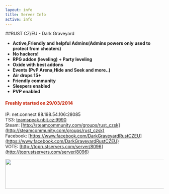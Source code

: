 ```yaml
---
layout: info
title: Server Info
active: info
---
```


##RUST CZ/EU - Dark Graveyard

<ul style="font-weight: bold">
  <li>Active,Friendly and helpful Admins(Admins powers only used to protect from cheaters)</li>
  <li>No hackers!</li>
  <li>RPG addon (leveling) + Party leveling</li>
  <li>Oxide with best addons</li>
  <li>Events (PvP Arena,Hide and Seek and more..)</li>
  <li>Air drops 15+</li>
  <li>Friendly community</li>
  <li>Sleepers enabled</li>
  <li>PVP enabled</li>
</ul>

<h4 style="color: #ce422b; font-weight: 900">Freshly started on 29/03/2014</h4>

IP: net.connect 88.198.54.106:28085  
TS3: [teamspeak.nbit.cz:9990](ts3server://teamspeak.nbit.cz?port=9990)  
Steam:  [http://steamcommunity.com/groups/rust_czsk](http://steamcommunity.com/groups/rust_czsk)  
Facebook: [https://www.facebook.com/DarkGraveyardRustCZEU](https://www.facebook.com/DarkGraveyardRustCZEU)  
VOTE: [http://toprustservers.com/server/8096](http://toprustservers.com/server/8096)

<a href="http://toprustservers.com/server/8096" target="_blank">
<img src="http://cache.www.gametracker.com/server_info/88.198.54.106:28085/b_560_95_1.png" border="0" width="560" height="95" alt=""/>
</a>
